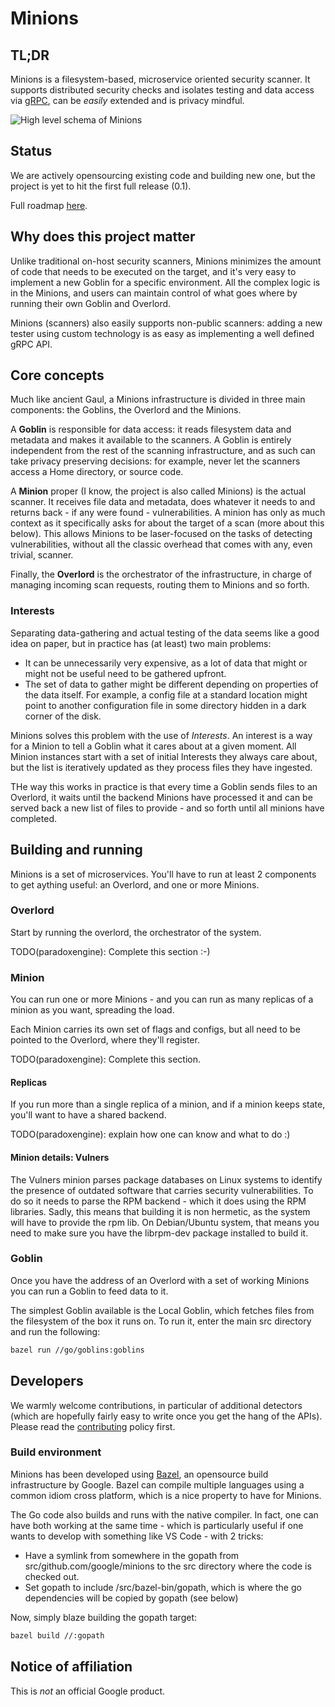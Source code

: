 # Minions

## TL;DR

Minions is a filesystem-based, microservice oriented security scanner.
It supports distributed security checks and isolates testing and
data access via [gRPC](https://grpc.io), can be *easily* extended and is privacy mindful.

![High level schema of Minions](https://docs.google.com/drawings/d/e/2PACX-1vQubAAchbeeLMqjq0-uRYeMH4IFKQOoe8bYlHLtImGgidVWBD8UXWmvWyD9v6fHYxCpHs8s3OxY8HSJ/pub?w=363&amp;h=150)

## Status

We are actively opensourcing existing code and building new one, but the project is yet to hit the first full release (0.1).

Full roadmap [here](roadmap.md).

## Why does this project matter

Unlike traditional on-host security scanners, Minions minimizes the amount of code that needs to be executed on the target, and it's very easy to implement a new Goblin for a specific environment. All the complex logic is in the Minions, and users can maintain control of what goes where by running their own Goblin and Overlord.

Minions (scanners) also easily supports non-public scanners: adding a new tester using custom technology is as easy as implementing a well defined gRPC API.

## Core concepts

Much like ancient Gaul, a Minions infrastructure is divided in three main components: the Goblins, the Overlord and the Minions.

A **Goblin** is responsible for data access: it reads filesystem data and metadata and makes it available to the scanners. A Goblin is entirely independent from the rest of the scanning infrastructure, and as such can take privacy preserving decisions: for example, never let the scanners access a Home directory, or source code.

A **Minion** proper (I know, the project is also called Minions) is the actual scanner. It receives file data and metadata, does whatever it needs to and returns back - if any were found - vulnerabilities. A minion has only as much context as it specifically asks for about the target of a scan (more about this below). This allows Minions to be laser-focused on the tasks of detecting vulnerabilities, without all the classic overhead that comes with any, even trivial, scanner.

Finally, the **Overlord** is the orchestrator of the infrastructure, in charge of managing incoming scan requests, routing them to Minions and so forth.

### Interests

Separating data-gathering and actual testing of the data seems like a good idea on paper, but in practice has (at least) two main problems:

* It can be unnecessarily very expensive, as a lot of data that
  might or might not be useful need to be gathered upfront.
* The set of data to gather might be different depending on
  properties of the data itself. For example, a config file at a
  standard location might point to another configuration file in some directory hidden in a dark corner of the disk.

Minions solves this problem with the use of *Interests*. An interest is a way for a Minion to tell a Goblin what it cares about at a given moment. All Minion instances start with a set of initial Interests they always care about, but the list is iteratively updated as they process files they have ingested.

THe way this works in practice is that every time a Goblin sends files to an Overlord, it waits until the backend Minions have processed it and can be served back a new list of files to provide - and so forth until all minions have completed.

## Building and running

Minions is a set of microservices. You'll have to run at least 2 components to get aything useful: an Overlord, and one or more Minions.

### Overlord

Start by running the overlord, the orchestrator of the system.

TODO(paradoxengine): Complete this section :-)

### Minion

You can run one or more Minions - and you can run as many replicas of a minion as you want, spreading the load.

Each Minion carries its own set of flags and configs, but all need to be pointed to the Overlord, where they'll register.

TODO(paradoxengine): Complete this section.

#### Replicas

If you run more than a single replica of a minion, and if a minion keeps state, you'll want to have a shared backend.

TODO(paradoxengine): explain how one can know and what to do :)

#### Minion details: Vulners

The Vulners minion parses package databases on Linux systems to identify the presence of outdated software that carries security vulnerabilities. To do so it needs to parse the RPM backend - which it does using the RPM libraries.
Sadly, this means that building it is non hermetic, as the system will have to provide the rpm lib. On Debian/Ubuntu system, that means you need to make sure you have the librpm-dev package installed to build it.

### Goblin

Once you have the address of an Overlord with a set of working Minions you can run a Goblin to feed data to it.

The simplest Goblin available is the Local Goblin, which fetches files from the filesystem of the box it runs on. To run it, enter the main src directory and run the following:

```bash
bazel run //go/goblins:goblins
```

## Developers

We warmly welcome contributions, in particular of additional detectors (which are hopefully fairly easy to write once you get the hang of the APIs). Please read the [contributing](CONTRIBUTING.md) policy first.

### Build environment

Minions has been developed using [Bazel](https://bazel.io), an opensource build infrastructure by Google. Bazel can compile multiple languages using a common idiom cross platform, which is a nice property to have for Minions.

The Go code also builds and runs with the native compiler. In fact, one can have both working at the same time - which is particularly useful if one wants to develop with something like VS Code - with 2 tricks:

* Have a symlink from somewhere in the gopath from src/github.com/google/minions to the src directory where the code is checked out.
* Set gopath to include /src/bazel-bin/gopath, which is where the go dependencies will be copied by gopath (see below)

Now, simply blaze building the gopath target:

```bash
bazel build //:gopath
````

## Notice of affiliation 

This is *not* an official Google product.
